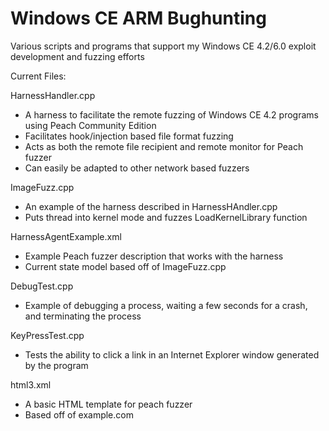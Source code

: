 # Windows CE ARM Bughunting
Various scripts and programs that support my Windows CE 4.2/6.0 exploit development and fuzzing efforts

Current Files:

HarnessHandler.cpp
- A harness to facilitate the remote fuzzing of Windows CE 4.2 programs using Peach Community Edition
- Facilitates hook/injection based file format fuzzing
- Acts as both the remote file recipient and remote monitor for Peach fuzzer
- Can easily be adapted to other network based fuzzers

ImageFuzz.cpp
- An example of the harness described in HarnessHAndler.cpp
- Puts thread into kernel mode and fuzzes LoadKernelLibrary function

HarnessAgentExample.xml
- Example Peach fuzzer description that works with the harness
- Current state model based off of ImageFuzz.cpp

DebugTest.cpp
- Example of debugging a process, waiting a few seconds for a crash, and terminating the process

KeyPressTest.cpp
- Tests the ability to click a link in an Internet Explorer window generated by the program

html3.xml
- A basic HTML template for peach fuzzer
- Based off of example.com
